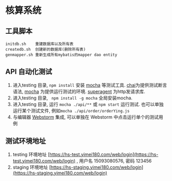 # 核算系统

## 工具脚本

```
initdb.sh    重建数据库以及所有表
createdb.sh  创建新的数据库(删除所有表)
genmapper.sh 重新生成所有mybatis的mapper dao entity
```


## API 自动化测试

1. 进入testing 目录, ``` npm install ``` 安装 [mocha]  等测试工具. [chai]为提供测试断言语法,  [mocha] 为提供运行测试的环境. [superagent] 为http发请求库.
2. 进入testing 目录, ``` npm install -g mocha``` 全局安装mocha.
3. 进入testing 目录, 运行 ``` mocha ./api/** ``` 或 ``` npm start ``` 运行测试. 也可以单独运行某个测试文件, 例如``` mocha ./api/order/orderYing.js ```
4. 与编辑器 [Webstorm] 集成, 可以单独在 Webstorm 中点击运行单个的测试用例 


[mocha]: https://mochajs.org/
[chai]: http://chaijs.com/
[superagent]: https://github.com/visionmedia/superagent
[Webstorm]: https://www.jetbrains.com/help/webstorm/mocha.html




## 测试环境地址

1. testing 环境地址 [https://hs-test.yimei180.com/web/login](https://hs-test.yimei180.com/web/login) , 用户名 15093080576, 密码 123456
2. staging 环境地址 [https://hs-staging.yimei180.com/web/login](https://hs-staging.yimei180.com/web/login) 
